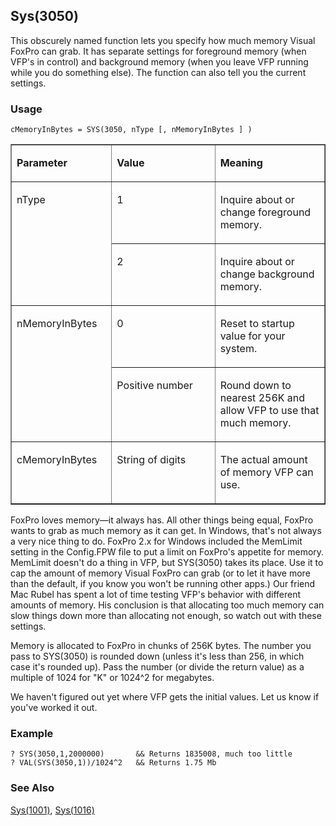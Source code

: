 ## Sys(3050)

This obscurely named function lets you specify how much memory Visual FoxPro can grab. It has separate settings for foreground memory (when VFP's in control) and background memory (when you leave VFP running while you do something else). The function can also tell you the current settings.

### Usage

```foxpro
cMemoryInBytes = SYS(3050, nType [, nMemoryInBytes ] )
```
<table border cellspacing=0 cellpadding=0 width=100%>
<tr>
  <td width=32% valign=top>
  <p><b>Parameter</b></p>
  </td>
  <td width=23% valign=top>
  <p><b>Value</b></p>
  </td>
  <td width=45% valign=top>
  <p><b>Meaning</b></p>
  </td>
 </tr>
<tr>
  <td width=32% rowspan=2 valign=top>
  <p>nType</p>
  </td>
  <td width=23% valign=top>
  <p>1</p>
  </td>
  <td width=45% valign=top>
  <p>Inquire about or change foreground memory.</p>
  </td>
 </tr>
<tr>
  <td width=33% valign=top>
  <p>2</p>
  </td>
  <td width=67% valign=top>
  <p>Inquire about or change background memory.</p>
  </td>
 </tr>
<tr>
  <td width=32% rowspan=2 valign=top>
  <p>nMemoryInBytes</p>
  </td>
  <td width=23% valign=top>
  <p>0</p>
  </td>
  <td width=45% valign=top>
  <p>Reset to startup value for your system.</p>
  </td>
 </tr>
<tr>
  <td width=33% valign=top>
  <p>Positive number</p>
  </td>
  <td width=67% valign=top>
  <p>Round down to nearest 256K and allow VFP to use that much memory.</p>
  </td>
 </tr>
<tr>
  <td width=32% valign=top>
  <p>cMemoryInBytes</p>
  </td>
  <td width=23% valign=top>
  <p>String of digits</p>
  </td>
  <td width=45% valign=top>
  <p>The actual amount of memory VFP can use.</p>
  </td>
 </tr>
</table>

FoxPro loves memory&mdash;it always has. All other things being equal, FoxPro wants to grab as much memory as it can get. In Windows, that's not always a very nice thing to do. FoxPro 2.x for Windows included the MemLimit setting in the Config.FPW file to put a limit on FoxPro's appetite for memory. MemLimit doesn't do a thing in VFP, but SYS(3050) takes its place. Use it to cap the amount of memory Visual FoxPro can grab (or to let it have more than the default, if you know you won't be running other apps.) Our friend Mac Rubel has spent a lot of time testing VFP's behavior with different amounts of memory. His conclusion is that allocating too much memory can slow things down more than allocating not enough, so watch out with these settings.

Memory is allocated to FoxPro in chunks of 256K bytes. The number you pass to SYS(3050) is rounded down (unless it's less than 256, in which case it's rounded up). Pass the number (or divide the return value) as a multiple of 1024 for "K" or 1024^2 for megabytes.

We haven't figured out yet where VFP gets the initial values. Let us know if you've worked it out.

### Example

```foxpro
? SYS(3050,1,2000000)       && Returns 1835008, much too little
? VAL(SYS(3050,1))/1024^2   && Returns 1.75 Mb
```
### See Also

[Sys(1001)](s4g275.md), [Sys(1016)](s4g275.md)